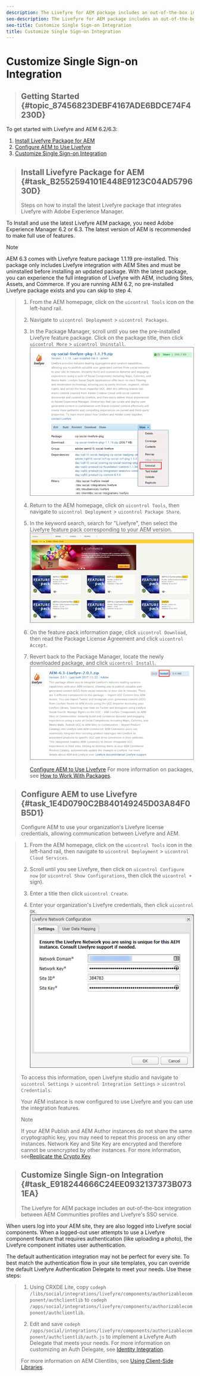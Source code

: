 ```yaml
---
description: The Livefyre for AEM package includes an out-of-the-box integration between AEM Communities profiles and Livefyre's SSO service.
seo-description: The Livefyre for AEM package includes an out-of-the-box integration between AEM Communities profiles and Livefyre's SSO service.
seo-title: Customize Single Sign-on Integration
title: Customize Single Sign-on Integration
---
```


# Customize Single Sign-on Integration


>## Getting Started {#topic_87456823DEBF4167ADE6BDCE74F4230D}

To get started with Livefyre and AEM 6.2/6.3:


1. [Install Livefyre Package for AEM](c_livefyre-aem.md#task_B2552594101E448E9123C04AD579630D)
1. [Configure AEM to Use Livefyre](c_livefyre-aem.md#task_1E4D0790C2B840149245D03A84F0B5D1)
1. [Customize Single Sign-on Integration](c_livefyre-aem.md#task_E918244666C24EE0932137373B0731EA)


>## Install Livefyre Package for AEM {#task_B2552594101E448E9123C04AD579630D}
>Steps on how to install the latest Livefyre package that integrates Livefyre with Adobe Experience Manager.

To Install and use the latest Livefyre AEM package, you need Adobe Experience Manager 6.2 or 6.3. The latest version of AEM is recommended to make full use of features.


>[!NOTE]
>
>AEM 6.3 comes with Livefyre feature package 1.1.19 pre-installed. This package only includes Livefyre integration with AEM Sites and must be uninstalled before installing an updated package. With the latest package, you can experience the full integration of Livefyre with AEM, including Sites, Assets, and Commerce. If you are running AEM 6.2, no pre-installed Livefyre package exists and you can skip to step 4.

>1. From the AEM homepage, click on the `uicontrol Tools` icon on the left-hand rail.
>   
>1. Navigate to `uicontrol Deployment` &gt; `uicontrol Packages`.
>   
>1. In the Package Manager, scroll until you see the pre-installed Livefyre feature package. Click on the package title, then click `uicontrol More` &gt; `uicontrol Uninstall`.
>   ![](images/livefyre-aem2.png)
>   
>1. Return to the AEM homepage, click on `uicontrol Tools`, then navigate to `uicontrol Deployment` &gt; `uicontrol Package Share`.
>       
>   
>1. In the keyword search, search for "Livefyre", then select the Livefyre feature pack corresponding to your AEM version.
>   ![](images/livefyre-aem3.png)
>   
>1. On the feature pack information page, click `uicontrol Download`, then read the Package License Agreement and click `uicontrol Accept`.
>   
>1. Revert back to the Package Manager, locate the newly downloaded package, and click `uicontrol Install`.
>   ![](images/livefyre-aem4.png)
>       
>       [Configure AEM to Use Livefyre](c_livefyre-aem.md#task_1E4D0790C2B840149245D03A84F0B5D1)
>       For more information on packages, see [How to Work With Packages](https://helpx.adobe.com/experience-manager/6-3/sites/administering/using/package-manager.html).
>       
>       
>   
>   

>## Configure AEM to use Livefyre {#task_1E4D0790C2B840149245D03A84F0B5D1}
>Configure AEM to use your organization's Livefyre license credentials, allowing communication between Livefyre and AEM.

>1. From the AEM homepage, click on the `uicontrol Tools` icon in the left-hand rail, then navigate to `uicontrol Deployment` &gt; `uicontrol Cloud Services`.
>   
>1. Scroll until you see Livefyre, then click on `uicontrol Configure now` (or `uicontrol Show Configurations`, then click the `uicontrol +` sign).
>   
>1. Enter a title then click `uicontrol Create`.
>   
>1. Enter your organization's Livefyre credentials, then click `uicontrol OK`.
>   ![](images/configure-aem2.png)
>   
>   To access this information, open Livefyre studio and navigate to `uicontrol Settings` &gt; `uicontrol Integration Settings` &gt; `uicontrol Credentials`.
>   
>   Your AEM instance is now configured to use Livefyre and you can use the integration features.
>   
>   
>   >[!NOTE]
>   >
>   >If your AEM Publish and AEM Author instances do not share the same cryptographic key, you may need to repeat this process on any other instances. Network Key and Site Key are encrypted and therefore cannot be unencrypted by other instances. For more information, see[Replicate the Crypto Key](https://helpx.adobe.com/experience-manager/6-3/communities/using/deploy-communities.html#ReplicatetheCryptoKey).
>   
>   
>   
>   

>## Customize Single Sign-on Integration {#task_E918244666C24EE0932137373B0731EA}
>The Livefyre for AEM package includes an out-of-the-box integration between AEM Communities profiles and Livefyre's SSO service.

When users log into your AEM site, they are also logged into Livefyre social components. When a logged-out user attempts to use a Livefyre component feature that requires authentication (like uploading a photo), the Livefyre component initiates user authentication.

The default authentication integration may not be perfect for every site. To best match the authentication flow in your site templates, you can override the default Livefyre Authentication Delegate to meet your needs. Use these steps:

>1. Using CRXDE Lite, copy `codeph /libs/social/integrations/livefyre/components/authorizablecomponent/authclientlib` to `codeph /apps/social/integrations/livefyre/components/authorizablecomponent/authclientlib`.
>   
>1. Edit and save `codeph /apps/social/integrations/livefyre/components/authorizablecomponent/authclientlib/auth.js` to implement a Livefyre Auth Delegate that meets your needs.
>   For more information on customizing an Auth Delegate, see [Identity Integration](https://answers.livefyre.com/developers/identity-integration/).
>   
>   For more information on AEM Clientlibs, see [Using Client-Side Libraries](https://helpx.adobe.com/experience-manager/6-3/sites/developing/using/clientlibs.html).
>   
>   
>   
>   
